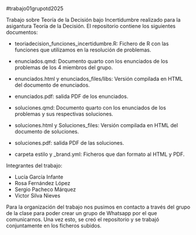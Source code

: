 #trabajo01grupotd2025

Trabajo sobre Teoría de la Decisión bajo Incertidumbre realizado para la asigantura Teoría de la Decisión. 
El repositorio contiene los siguientes documentos: 
- teoriadecision_funciones_incertidumbre.R: Fichero de R con las funciones que utilizamos en la resolución de problemas.

- enunciados.qmd: Documento quarto con los enunciados de los problemas de los 4 miembros del grupo.
- enunciados.html y enunciados_files/libs: Versión compilada en HTML del documento de enunciados.
- enunciados.pdf: salida PDF de los enunciados. 

- soluciones.qmd: Documento quarto con los enunciados de los problemas y sus respectivas soluciones.
- soluciones.html y Soluciones_files: Versión compilada en HTML del documento de soluciones.
- soluciones.pdf: salida PDF de las soluciones. 

- carpeta estilo y _brand.yml: Ficheros que dan formato al HTML y PDF.

Integrantes del trabajo:
- Lucía García Infante
- Rosa Fernández López
- Sergio Pacheco Márquez
- Victor Silva Nieves

Para la organización del trabajo nos pusimos en contacto a través del grupo de la clase para poder crear un grupo de Whatsapp por el que comunicarnos. Una vez esto, se creó el repositorio y se trabajó conjuntamente en los ficheros subidos. 
